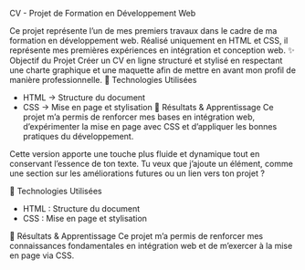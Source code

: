 CV - Projet de Formation en Développement Web

Ce projet représente l’un de mes premiers travaux dans le cadre de ma formation en développement web. Réalisé uniquement en HTML et CSS, il représente mes premières expériences en intégration et conception web.
✨ Objectif du Projet
Créer un CV en ligne structuré et stylisé en respectant une charte graphique et une maquette afin de mettre en avant mon profil de manière professionnelle.
🔧 Technologies Utilisées
- HTML → Structure du document
- CSS → Mise en page et stylisation
📌 Résultats & Apprentissage
Ce projet m’a permis de renforcer mes bases en intégration web, d’expérimenter la mise en page avec CSS et d’appliquer les bonnes pratiques du développement.

Cette version apporte une touche plus fluide et dynamique tout en conservant l’essence de ton texte. Tu veux que j’ajoute un élément, comme une section sur les améliorations futures ou un lien vers ton projet ?

🔧 Technologies Utilisées
- HTML : Structure du document
- CSS : Mise en page et stylisation

📌 Résultats & Apprentissage
Ce projet m’a permis de renforcer mes connaissances fondamentales en intégration web et de m’exercer à la mise en page via CSS.



